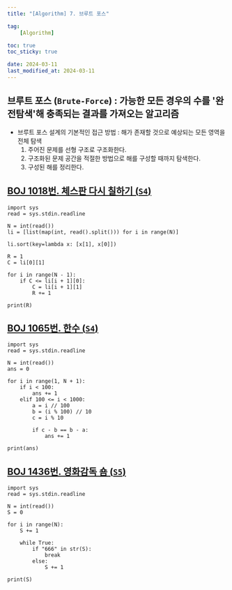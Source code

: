 ```yaml
---
title: "[Algorithm] 7. 브루트 포스"

tag:
    [Algorithm]

toc: true
toc_sticky: true

date: 2024-03-11
last_modified_at: 2024-03-11
---
```


## 브루트 포스 (```Brute-Force```) : 가능한 모든 경우의 수를 '완전탐색'해 충족되는 결과를 가져오는 알고리즘

- 브루트 포스 설계의 기본적인 접근 방법 : 해가 존재할 것으로 예상되는 모든 영역을 전체 탐색
  1. 주어진 문제를 선형 구조로 구조화한다.
  2. 구조화된 문제 공간을 적절한 방법으로 해를 구성할 때까지 탐색한다.
  3. 구성된 해를 정리한다. 

## <a href="https://www.acmicpc.net/problem/1018">BOJ 1018번. 체스판 다시 칠하기 (```S4```)</a>

```
import sys
read = sys.stdin.readline

N = int(read())
li = [list(map(int, read().split())) for i in range(N)]

li.sort(key=lambda x: [x[1], x[0]])

R = 1
C = li[0][1]

for i in range(N - 1):
    if C <= li[i + 1][0]:
        C = li[i + 1][1]
        R += 1

print(R)
```

## <a href="https://www.acmicpc.net/problem/1065">BOJ 1065번. 한수 (```S4```)</a>

```
import sys
read = sys.stdin.readline

N = int(read())
ans = 0

for i in range(1, N + 1):
    if i < 100:
        ans += 1
    elif 100 <= i < 1000:
        a = i // 100
        b = (i % 100) // 10
        c = i % 10

        if c - b == b - a:
            ans += 1

print(ans)
```

## <a href="https://www.acmicpc.net/problem/1436">BOJ 1436번. 영화감독 숌 (```S5```)</a>

```
import sys
read = sys.stdin.readline

N = int(read())
S = 0

for i in range(N):
    S += 1

    while True:
        if "666" in str(S):
            break
        else:
            S += 1

print(S)
```